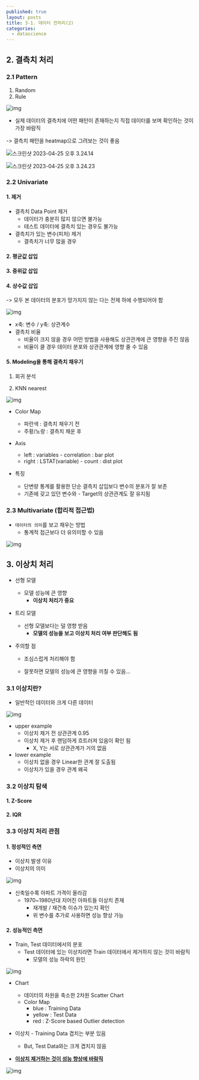 ```yaml
---
published: true
layout: posts
title: 3-1. 데이터 전처리(2)
categories: 
  - datascience
---
```




## 2. 결측치 처리



### 2.1 Pattern



1. Random
2. Rule

![img](https://cphinf.pstatic.net/mooc/20220529_111/1653818130039URNuB_PNG/mceclip1.png)



- 실제 데이터의 결측치에 어떤 패턴이 존재하는지 직접 데이터를 보며 확인하는 것이 가장 바람직

	

-> 결측치 패턴을 heatmap으로 그려보는 것이 좋음

![스크린샷 2023-04-25 오후 3.24.14](../../assets/img/스크린샷-2023-04-25-7.png)

![스크린샷 2023-04-25 오후 3.24.23](../../assets/img/스크린샷-2023-04-25-8.png)



### 2.2 Univariate

#### 1. 제거

- 결측치 Data Point 제거
	- 데이터가 충분히 많지 않으면 불가능
	- 테스트 데이터에 결측치 있는 경우도 불가능
- 결측치가 있는 변수(피처) 제거
	- 결측치가 너무 많을 경우

#### 2. 평균값 삽입

#### 3. 중위값 삽입

#### 4. 상수값 삽입

-> 모두 본 데이터의 분포가 망가지지 않는 다는 전제 하에 수행되어야 함

![img](https://cphinf.pstatic.net/mooc/20220530_259/1653898817658NRceO_PNG/mceclip2.png)

- x축: 변수 / y축: 상관계수
- 결측치 비율
	- 비율이 크지 않을 경우 어떤 방법을 사용해도 상관관계에 큰 영향을 주진 않음
	- 비율이 클 경우 데이터 분포와 상관관계에 영향 줄 수 있음



#### 5. Modeling을 통해 결측치 채우기

1. 회귀 분석

2. KNN nearest

![img](https://cphinf.pstatic.net/mooc/20220530_30/1653899106136uBr7n_PNG/mceclip3.png)

- Color Map
	- 파란색 : 결측치 채우기 전
	- 주황/노랑 : 결측치 채운 후

- Axis
	- left : variables - correlation : bar plot
	- right : LSTAT(variable) - count : dist plot

- 특징
	- 단변량 통계를 활용한 단순 결측치 삽입보다 변수의 분포가 잘 보존
	- 기존에 갖고 있던 변수와 - Target의 상관관계도 잘 유지됨





### 2.3 Multivariate (합리적 접근법)

- `데이터의 의미`를 보고 채우는 방법
	- 통계적 접근보다 더 유의미할 수 있음

![img](https://cphinf.pstatic.net/mooc/20220530_165/1653899494642SMuWs_PNG/mceclip4.png)



## 3. 이상치 처리

- 선형 모델
	- 모델 성능에 큰 영향
		- **이상치 처리가 중요**
- 트리 모델
	- 선형 모델보다는 덜 영향 받음
		- **모델의 성능을 보고 이상치 처리 여부 판단해도 됨**



- 주의할 점

	- 조심스럽게 처리해야 함

	- 잘못하면 모델의 성능에 큰 영향을 끼칠 수 있음...



### 3.1 이상치란?

- 일반적인 데이터와 크게 다른 데이터

![img](https://cphinf.pstatic.net/mooc/20220530_149/1653899611891h261E_PNG/mceclip5.png)

- upper example
	- 이상치 제거 전 상관관계 0.95
	- 이상치 제거 후 랜덤하게 흐트러져 있음이 확인 됨
		- X, Y는 서로 상관관계가 거의 없음
- lower example
	- 이상치 없을 경우 Linear한 관계 잘 도출됨
	- 이상치가 있을 경우 관계 왜곡



### 3.2 이상치 탐색

#### 1. Z-Score

#### 2. IQR



### 3.3 이상치 처리 관점

#### 1. 정성적인 측면

- 이상치 발생 이유
- 이상치의 의미

![img](https://cphinf.pstatic.net/mooc/20220530_212/1653900274688Kl7bd_PNG/mceclip6.png)

- 신축일수록 아파트 가격이 올라감
	- 1970~1980년대 지어진 아파트들 이상치 존재
		- 재개발 / 재건축 이슈가 있는지 확인
		- 위 변수를 추가로 사용하면 성능 향상 가능



#### 2. 성능적인 측면

- Train, Test 데이터에서의 분포
	- Test 데이터에 있는 이상치라면 Train 데이터에서 제거하지 않는 것이 바람직
		- 모델의 성능 하락의 원인

![img](https://cphinf.pstatic.net/mooc/20220530_281/1653900945870qsqsx_PNG/mceclip0.png)

- Chart
	- 데이터의 차원을 축소한 2차원 Scatter Chart
	- Color Map
		- blue : Training Data
		- yellow : Test Data
		- red : Z-Score based Outlier detection
- 이상치 - Training Data 겹치는 부분 있음
	- But, Test Data와는 크게 겹치지 않음

- **<u>이상치 제거하는 것이 성능 향상에 바람직</u>**

![img](https://cphinf.pstatic.net/mooc/20220530_245/1653900954830fGGJn_PNG/mceclip1.png)
